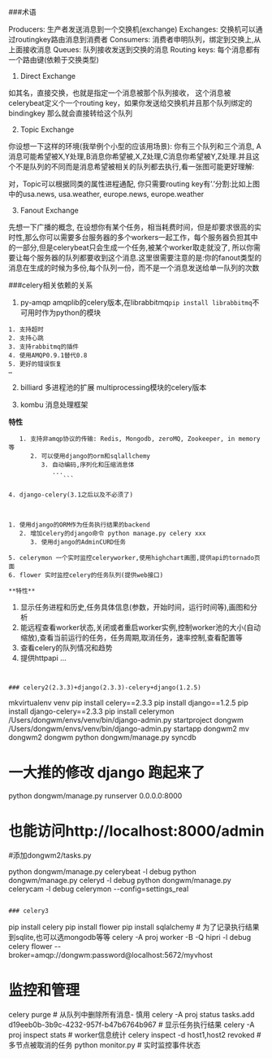 ###术语

Producers: 生产者发送消息到一个交换机(exchange)
Exchanges: 交换机可以通过routingkey路由消息到消费者
Consumers: 消费者申明队列，绑定到交换上,从上面接收消息
Queues: 队列接收发送到交换的消息
Routing keys: 每个消息都有一个路由键(依赖于交换类型)

1. Direct Exchange

如其名，直接交换，也就是指定一个消息被那个队列接收， 这个消息被celerybeat定义个一个routing key，如果你发送给交换机并且那个队列绑定的bindingkey 那么就会直接转给这个队列

2. Topic Exchange

你设想一下这样的环境(我举例个小型的应该用场景): 你有三个队列和三个消息, A消息可能希望被X,Y处理,B消息你希望被,X,Z处理,C消息你希望被Y,Z处理.并且这个不是队列的不同而是消息希望被相关的队列都去执行,看一张图可能更好理解:

对，Topic可以根据同类的属性进程通配, 你只需要routing key有’.’分割:比如上图中的usa.news, usa.weather, europe.news, europe.weather

3. Fanout Exchange

先想一下广播的概念, 在设想你有某个任务，相当耗费时间，但是却要求很高的实时性,那么你可以需要多台服务器的多个workers一起工作，每个服务器负担其中的一部分,但是celerybeat只会生成一个任务,被某个worker取走就没了, 所以你需要让每个服务器的队列都要收到这个消息.这里很需要注意的是:你的fanout类型的消息在生成的时候为多份,每个队列一份，而不是一个消息发送给单一队列的次数

###celery相关依赖的关系

1. py-amqp amqplib的celery版本,在librabbitmq`pip install librabbitmq`不可用时作为python的模块



```
1. 支持超时
2. 支持心跳
3. 支持rabbitmq的插件
4. 使用AMQP0.9.1替代0.8
5. 更好的错误恢复
…

```

2. billiard 多进程池的扩展
   multiprocessing模块的celery版本

3.  kombu 消息处理框架

   **特性**

   ```
	  1. 支持非amqp协议的传输: Redis, Mongodb, zeroMQ, Zookeeper, in memory等
		 2. 可以使用django的orm和sqlallchemy
			3. 自动编码,序列化和压缩消息体
			   ...
				  ```

4. django-celery(3.1之后以及不必须了)



   1. 使用django的ORM作为任务执行结果的backend
	  2. 增加celery的django命令 python manage.py celery xxx
		 3. 使用django的AdminCURD任务

5. celerymon 一个实时监控celeryworker,使用highchart画图,提供api的tornado页面
6. flower 实时监控celery的任务队列(提供web接口)

**特性**

```
1. 显示任务进程和历史,任务具体信息(参数，开始时间，运行时间等),画图和分析
2. 能远程查看worker状态,关闭或者重启worker实例,控制worker池的大小(自动缩放),查看当前运行的任务，任务周期,取消任务，速率控制,查看配置等
3. 查看celery的队列情况和趋势
4. 提供httpapi
...
```**py-amqp的amqplib区别**


### celery2(2.3.3)+django(2.3.3)-celery+django(1.2.5)

```
mkvirtualenv venv
pip install celery==2.3.3
pip install django==1.2.5
pip install django-celery==2.3.3
pip install celerymon
/Users/dongwm/envs/venv/bin/django-admin.py startproject dongwm
/Users/dongwm/envs/venv/bin/django-admin.py startapp dongwm2
mv dongwm2 dongwm
python dongwm/manage.py syncdb
# 一大推的修改 django 跑起来了
python dongwm/manage.py runserver 0.0.0.0:8000
# 也能访问http://localhost:8000/admin
#添加dongwm2/tasks.py

python dongwm/manage.py celerybeat -l debug 
python dongwm/manage.py celeryd -l debug
python dongwm/manage.py celerycam -l debug
celerymon  --config=settings_real
```

### celery3

```
pip install celery 
pip install flower
pip install sqlalchemy # 为了记录执行结果到sqlite,也可以选mongodb等等
celery -A proj worker -B -Q hipri -l debug
celery flower --broker=amqp://dongwm:password@localhost:5672/myvhost
# 监控和管理
celery purge # 从队列中删除所有消息- 慎用
celery -A proj status tasks.add d19eeb0b-3b9c-4232-957f-b47b6764b967 # 显示任务执行结果
celery -A proj  inspect stats # worker信息统计
celery inspect -d host1,host2 revoked # 多节点被取消的任务
python monitor.py # 实时监控事件状态
```


